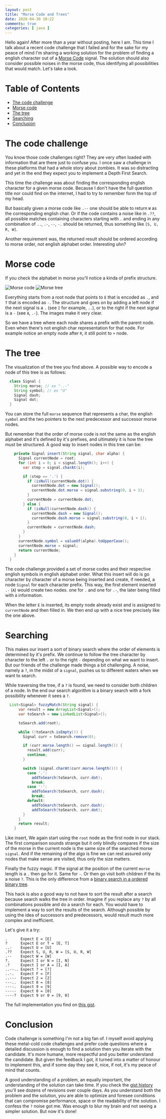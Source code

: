 ```yaml
---
layout: post
title: "Morse Code and Trees"
date: 2020-04-30 10:22
comments: true
categories: [ java ]
---
```


Hello again! After more than a year without posting, here I am. This time I talk about a recent code challenge that I failed and for the sake for my peace of mind I'm sharing a working solution for the problem of finding a english character out of a [Morse Code](https://en.wikipedia.org/wiki/Morse_code) signal. The solution should also consider possible noises in the morse code, thus identifying all possibilities that would match. Let's take a look.

<!--more-->
# Table of Contents
   * [The code challenge](#the-code-challenge)
   * [Morse code](#morse-code)
   * [The tree](#the-tree)
   * [Searching](#searching)
   * [Conclusion](#conclusion)

# The code challenge

You know those code challenges right? They are very often loaded with information that are there just to confuse you. I once saw a challenge in these platforms that had a whole story about zombies. It was so distracting and yet in the end they expect you to implement a Depth First Search.

This time the challenge was about finding the corresponding english character for a given morse code. Because I don't have the full question title nor could find on the internet, I had to try to remember form the top of my head.

But basically given a morse code like `.--` one should be able to return `W` as the corresponding english char. Or if the code contains a noise like in `.??`, all possible matches containing characters starting with `.` and ending in any combination of `..`, `.-`, `--`, `-.` should be returned, thus something like `[S, U, R, W]`. 

Another requirement was, the returned result should be ordered according to morse order, not english alphabet order. Interesting uhn?

# Morse code

If you check the alphabet in morse you'll notice a kinda of prefix structure. 

![Morse code][morse] 
![Morse tree][morse-tree] 

Everything starts from a root node that points to `E` that is encoded as `.`, and `T` that is encoded as `-`. The structure and goes on by adding a left node if the next signal is a `.` (see `I` for example, `..`), or to the right if the next signal is a `-` (see `A`, `.-`). The images make it very clear.

So we have a tree where each node shares a prefix with the parent node. Even when there's not english char representation for that node. For example notice an empty node after `R`, it still point to `+` node.

# The tree

The visualization of the tree you find above. A possible way to encode a node of this tree is as follows:

```java
  class Signal {
    String morse; // ex "..-"
    String symbol; // ex "U"
    Signal dash;
    Signal dot;
  }
```

You can store the full `morse` sequence that represents a char, the english `symbol` and the two pointers to the next predecessor and successor morse nodes.

But remember that the order of morse code is not the same as the english alphabet and it's defined by it's prefixes, and ultimately it is how the tree must be structured. A good way to insert nodes in this tree can be:

```java
    private Signal insert(String signal, char alpha) {
      Signal currentNode = root;
      for (int i = 0; i < signal.length(); i++) {
        var step = signal.charAt(i);

        if (step == '.') {
          if (isNull(currentNode.dot)) {
            currentNode.dot = new Signal();
            currentNode.dot.morse = signal.substring(0, i + 1);
          }
          currentNode = currentNode.dot;
        } else {
          if (isNull(currentNode.dash)) {
            currentNode.dash = new Signal();
            currentNode.dash.morse = signal.substring(0, i + 1);
          }
          currentNode = currentNode.dash;
        }
      }
      currentNode.symbol = valueOf(alpha).toUpperCase();
      currentNode.morse = signal;
      return currentNode;
    }
  }
```

The code challenge provided a set of morse codes and their respective english symbols in english alphabet order. What this insert will do is go character by character of a morse being inserted and create, if needed, a node `Signal` for each character prefix. This way, the first element inserted `.-` (`A`) would create two nodes. one for `.` and one for `.-`, the later being filled with `A` information. 

When the letter `E` is inserted, its empty node already exist and is assigned to `currentNode` and then filled in. We then end up with a nice tree precisely like the one above.

# Searching

This makes our insert a sort of binary search where the order of elements is determined by it's prefix. We continue to follow the tree character by character to the left `.` or to the right `-` depending on what we want to insert. But our friends of the challenge made things a bit challenging. A noise, namely a `?`, in the midst of a `signal`, pushes us to different waters when we want to search.

While traversing the tree, if a `?` is found, we need to consider both children of a node. In the end our search algorithm is a binary search with a fork possibility whenever it sees a `?`.

```java
  List<Signal> fuzzyMatch(String signal) {
      var result = new ArrayList<Signal>();
      var toSearch = new LinkedList<Signal>();

      toSearch.add(root);

      while (!toSearch.isEmpty()) {
        Signal curr = toSearch.remove(0);

        if (curr.morse.length() == signal.length()) {
          result.add(curr);
          continue;
        }

        switch (signal.charAt(curr.morse.length())) {
          case '.':
            addToSearch(toSearch, curr.dot);
            break;
          case '-':
            addToSearch(toSearch, curr.dash);
            break;
          default:
            addToSearch(toSearch, curr.dash);
            addToSearch(toSearch, curr.dot);
        }
      }
      return result;
    }
```
Like insert, We again start using the `root` node as the first node in our stack. The first comparison sounds strange but it only blindly compares if the size of the morse in the current node is the same size of the searched morse `signal`. And if the remaining of the algo is fine we can rest assured only nodes that make sense are visited, thus only the size matters.	

Finally the fuzzy magic. If the signal at the position of the current `morse` length is a `.` then go for it. Same for `-`. Or then go visit both children if the its a noise `?`. This is the only difference from a [binary search in a ordered binary tree](https://en.wikipedia.org/wiki/Binary_search_tree#Searching).

This hack is also a good way to not have to sort the result after a search because search walks the tree in order. Imagine if you replace any `?` by all combinations possible and do a search for each. You would have to implement a way to sort the results of the search. Although possible by using the idea of successors and predecessors, would result much more complex and inefficient.

Let's give it a try:
```
.      Expect E = [E]
?      Expect E or T = [E, T]
..-    Expect U = [U]
.??    Expect S, U, R, W = [S, U, R, W]
.--    Expect W = [W]
?.     Expect I or N = [I, N]
.?     Expect I or A = [I, A]
..--.. Expect ? = [?]
..-.   Expect F = [F]
..---  Expect 2 = [2]
---..  Expect 8 = [8]
----.  Expect 9 = [9]
-----  Expect 0 = [0]
----?  Expect 9 or 0 = [9, 0]

```

The full implementation you find on [this gist](https://gist.github.com/paulosuzart/9bb8b4944fb01cdbdaaf72358c52ff1c).

# Conclusion

Code challenge is something I'm not a big fan of. I myself avoid applying these metal-cold code challenges and prefer code questions where a detailed discussion is enough to find a solution then you iterate with the candidate. It's more humane, more respectful and you better understand the candidate. But given the feedback I got, it turned into a matter of honour to implement this, and if some day they see it, nice, if not, it's my peace of mind that counts.

A good understanding of a problem, an equally important, the understanding of the solution can take time. If you check the [gist history](https://gist.github.com/paulosuzart/9bb8b4944fb01cdbdaaf72358c52ff1c/revisions) you'll see dozens of revisions over couple days. As you understand both the problem and the solution, you are able to optimize and foresee conditions that can compromise performance, space or the readability of the solution. I confess the `?` noise got me. Was enough to blur my brain and not seeing a simpler solution. But now it's done!


[morse]: https://upload.wikimedia.org/wikipedia/commons/thumb/b/b5/International_Morse_Code.svg/186px-International_Morse_Code.svg.png
[morse-tree]: https://upload.wikimedia.org/wikipedia/commons/thumb/1/19/Morse-code-tree.svg/320px-Morse-code-tree.svg.png